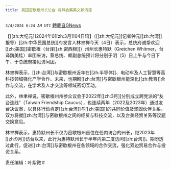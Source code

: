 ```yaml
---
title: 美国密歇根州长访台 将拜会蔡英文赖清德
---
```

`3/4/2024 6:24 AM UTC` [轉載自GNews](https://gnews.org/articles/2362989)

【[[zh:大纪元]]2024年0[[zh:3月]]04日讯】（[[zh:大纪元]]记者钟元[[zh:台湾]]报导）[[zh:中华民国总统]]府发言人林聿禅今天（4日）表示，总统府诚挚欢迎[[zh:美国]]密歇根（台译[[zh:密西根]]）州州长惠特默（Gretchen Whitmer，台译魏美桂）率团来访，蔡总统、赖副总统预计将分别于明（5）日上午与今日下午，于总统府接见访问团。

林聿禅表示，[[zh:台湾]]与密歇根州近年在[[zh:半导体]]、电动车及人工智慧等高科技领域强化产学合作。未来，也期盼[[zh:台湾]]与密歇根州能深化[[zh:教育]]合作与交流，在学术及人才交流等领域密切互动。

此外，林聿禅说，密歇根州州参众议会于2022年[[zh:3月]]分别成立跨党派的“友台连线”（Taiwan Friendship Caucus），也连续两年（2022及2023年）通过友台决议案，以具体行动肯定[[zh:台湾]]与[[zh:美国]]的共同价值及坚固伙伴关系。双方将就[[zh:台湾]]与密歇根州之间的经贸与科技交流，以及台美经贸关系等议题交换意见。

林聿禅表示，惠特默州长不仅为密歇根州首位在任内访台的州长，继2023年[[zh:9月]]访台以来，此行为惠特默州长于半年内第二度访问[[zh:台湾]]。期盼透过此行，促进[[zh:台湾]]与密歇根州在各领域的合作交流，强化双边贸易合作与投资关系。

责任编辑：叶紫微＃
